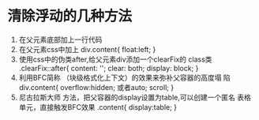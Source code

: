 # 清除浮动的几种方法
1. 在父元素底部加上一行代码<div style="clear:left"></div>
2. 在父元素css中加上
div.content{
    float:left;
}
3. 使用css中的伪类after,给父元素div添加一个clearFix的
class类
.clearFix::after{
        content: '';
        clear: both;
        display: block;
    }
4. 利用BFC简称 （块级格式化上下文）的效果来弥补父容器的高度塌
陷
div.content{
    overflow:hidden;  或者auto; scroll; 
}
5. 尼古拉斯大师 方法，把父容器的display设置为table,可以创建一个匿名
表格单元，直接触发BFC效果
.content{
    display:table;
}